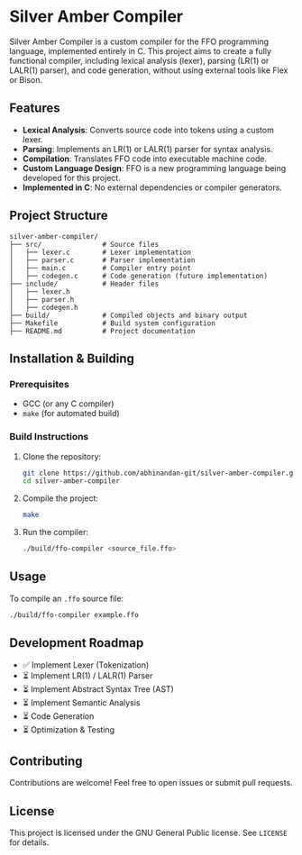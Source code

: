 # Silver Amber Compiler

Silver Amber Compiler is a custom compiler for the FFO programming language, implemented entirely in C. This project aims to create a fully functional compiler, including lexical analysis (lexer), parsing (LR(1) or LALR(1) parser), and code generation, without using external tools like Flex or Bison.

## Features
- **Lexical Analysis**: Converts source code into tokens using a custom lexer.
- **Parsing**: Implements an LR(1) or LALR(1) parser for syntax analysis.
- **Compilation**: Translates FFO code into executable machine code.
- **Custom Language Design**: FFO is a new programming language being developed for this project.
- **Implemented in C**: No external dependencies or compiler generators.

## Project Structure
```
silver-amber-compiler/
├── src/               # Source files
│   ├── lexer.c        # Lexer implementation
│   ├── parser.c       # Parser implementation
│   ├── main.c         # Compiler entry point
│   ├── codegen.c      # Code generation (future implementation)
├── include/           # Header files
│   ├── lexer.h
│   ├── parser.h
│   ├── codegen.h
├── build/             # Compiled objects and binary output
├── Makefile           # Build system configuration
├── README.md          # Project documentation
```

## Installation & Building
### **Prerequisites**
- GCC (or any C compiler)
- `make` (for automated build)

### **Build Instructions**
1. Clone the repository:
   ```sh
   git clone https://github.com/abhinandan-git/silver-amber-compiler.git
   cd silver-amber-compiler
   ```
2. Compile the project:
   ```sh
   make
   ```
3. Run the compiler:
   ```sh
   ./build/ffo-compiler <source_file.ffo>
   ```

## Usage
To compile an `.ffo` source file:
```sh
./build/ffo-compiler example.ffo
```

## Development Roadmap
- ✅ Implement Lexer (Tokenization)
- ⏳ Implement LR(1) / LALR(1) Parser
- ⏳ Implement Abstract Syntax Tree (AST)
- ⏳ Implement Semantic Analysis
- ⏳ Code Generation
- ⏳ Optimization & Testing

## Contributing
Contributions are welcome! Feel free to open issues or submit pull requests.

## License
This project is licensed under the GNU General Public license. See `LICENSE` for details.